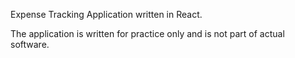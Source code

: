 Expense Tracking Application written in React. 

The application is written for practice only and is not part of actual software.
